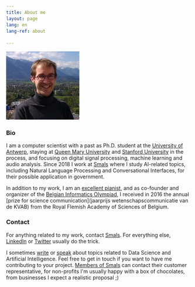 ```yaml
---
title: About me
layout: page
lang: en
lang-ref: about

---
```


<img src="/public/img/photo.jpg" width="200" class="joacenter">

### Bio

I am a computer scientist with a past as Ph.D. student at the [University of Antwerp](https://visielab.uantwerpen.be/), staying at [Queen Mary University](http://c4dm.eecs.qmul.ac.uk/) and [Stanford University](https://ccrma.stanford.edu/) in the process, and focusing on digital signal processing, machine learning and audio analysis. Since 2018 I work at [Smals](https://www.smalsresearch.be/) where I study AI-related topics, including Natural Language Processing and Conversational Interfaces, for their possible application in government.

In addition to my work, I am an [excellent pianist](https://speelhethard.be/project/16310), and as co-founder and organizer of the [Belgian Informatics Olympiad](https://www.be-oi.be), I received in 2016 the annual [prize for science communication](jaarprijs wetenschapscommunicatie van de KVAB) from the Royal Flemish Academy of Sciences of Belgium.

### Contact

For anything related to my work, contact [Smals](https://www.smals.be/nl/contact). For everything else, [LinkedIn](https://www.linkedin.com/in/jganseman) or [Twitter](https://twitter.com/jganseman) usually do the trick.

I sometimes [write](https://www.smalsresearch.be/author/ganseman/) or [speak](https://www.infosecurity.be/seminar-details.aspx?code=P105) about topics related to Data Science and Artificial Intelligence. Feel free to get in touch if you want to have me contributing to your project. [Members of Smals](https://www.smals.be/nl/content/ledenlijst) can contact their customer representative, for non-profits I'm usually happy with a box of chocolates, from businesses I expect a realistic proposal ;)

